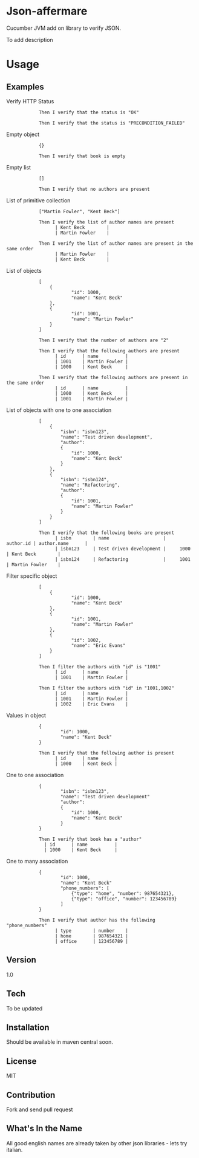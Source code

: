 Json-affermare
=========

Cucumber JVM add on library to verify JSON.

To add description

Usage
=========


Examples
-----


Verify HTTP Status


                Then I verify that the status is "OK"

                Then I verify that the status is "PRECONDITION_FAILED"


Empty object

                {}

                Then I verify that book is empty

Empty list

                []

                Then I verify that no authors are present

List of primitive collection

                ["Martin Fowler", "Kent Beck"]

                Then I verify the list of author names are present
                      | Kent Beck        |
                      | Martin Fowler    |

                Then I verify the list of author names are present in the same order
                      | Martin Fowler    |
                      | Kent Beck        |


List of objects

                [
                    {
                            "id": 1000,
                            "name": "Kent Beck"
                    },
                    {
                            "id": 1001,
                            "name": "Martin Fowler"
                    }
                ]

                Then I verify that the number of authors are "2"

                Then I verify that the following authors are present
                      | id      | name          |
                      | 1001    | Martin Fowler |
                      | 1000    | Kent Beck     |

                Then I verify that the following authors are present in the same order
                      | id      | name          |
                      | 1000    | Kent Beck     |
                      | 1001    | Martin Fowler |




List of objects with one to one association

                [
                    {
                        "isbn": "isbn123",
                        "name": "Test driven development",
                        "author":
                        {
                            "id": 1000,
                            "name": "Kent Beck"
                        }
                    },
                    {
                        "isbn": "isbn124",
                        "name": "Refactoring",
                        "author":
                        {
                            "id": 1001,
                            "name": "Martin Fowler"
                        }
                    }
                ]

                Then I verify that the following books are present
                      | isbn        | name                    |   author.id | author.name      |
                      | isbn123     | Test driven development |     1000    | Kent Beck        |
                      | isbn124     | Refactoring             |     1001    | Martin Fowler    |


Filter specific object

                [
                    {
                            "id": 1000,
                            "name": "Kent Beck"
                    },
                    {
                            "id": 1001,
                            "name": "Martin Fowler"
                    },
                    {
                            "id": 1002,
                            "name": "Eric Evans"
                    }
                ]

                Then I filter the authors with "id" is "1001"
                      | id      | name          |
                      | 1001    | Martin Fowler |

                Then I filter the authors with "id" in "1001,1002"
                      | id      | name          |
                      | 1001    | Martin Fowler |
                      | 1002    | Eric Evans    |


Values in object

                {
                        "id": 1000,
                        "name": "Kent Beck"
                }

                Then I verify that the following author is present
                      | id      | name      |
                      | 1000    | Kent Beck |

One to one association

                {
                        "isbn": "isbn123",
                        "name": "Test driven development"
                        "author":
                        {
                            "id": 1000,
                            "name": "Kent Beck"
                        }
                }

                Then I verify that book has a "author"
                  | id      | name          |
                  | 1000    | Kent Beck     |

One to many association

                {
                        "id": 1000,
                        "name": "Kent Beck"
                        "phone_numbers": [
                            {"type": "home", "number": 987654321},
                            {"type": "office", "number": 123456789}
                        ]
                }

                Then I verify that author has the following "phone_numbers"
                      | type        | number    |
                      | home        | 987654321 |
                      | office      | 123456789 |


Version
----

1.0

Tech
-----------

To be updated

Installation
--------------
Should be available in maven central soon.

License
----

MIT

Contribution
------------

Fork and send pull request

What's In the Name
------

All good english names are already taken by other json libraries - lets try italian.
